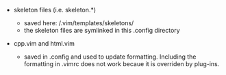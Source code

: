 - skeleton files (i.e. skeleton.*) 
  - saved here: /.vim/templates/skeletons/
  - the skeleton files are symlinked in this .config directory

- cpp.vim and html.vim 
  - saved in .config and used to update formatting. Including the formatting in .vimrc does not work becaue it is overriden by
  plug-ins. 
